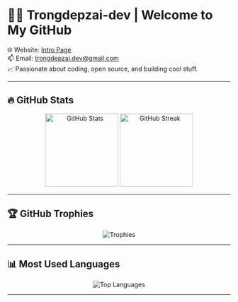 # 👨‍💻 Trongdepzai-dev | Welcome to My GitHub

🌐 Website: [Intro Page](https://trongdepzai-dev.github.io/Intro/)  
📫 Email: trongdepzai.dev@gmail.com  
📈 Passionate about coding, open source, and building cool stuff.

---

## 🔥 GitHub Stats

<p align="center">
  <img src="https://github-readme-stats.vercel.app/api?username=Trongdepzai-dev&show_icons=true&theme=radical" alt="GitHub Stats" height="165"/>
  <img src="https://github-readme-streak-stats.herokuapp.com/?user=Trongdepzai-dev&theme=radical" alt="GitHub Streak" height="165"/>
</p>

---

## 🏆 GitHub Trophies

<p align="center">
  <img src="https://github-profile-trophy.vercel.app/?username=Trongdepzai-dev&theme=radical&no-frame=true&column=7" alt="Trophies"/>
</p>

---

## 📊 Most Used Languages

<p align="center">
  <img src="https://github-readme-stats.vercel.app/api/top-langs/?username=Trongdepzai-dev&layout=compact&theme=radical" alt="Top Languages"/>
</p>

---

